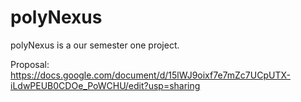 # polyNexus
polyNexus is a our semester one project. 
 
Proposal: https://docs.google.com/document/d/15lWJ9oixf7e7mZc7UCpUTX-iLdwPEUB0CDOe_PoWCHU/edit?usp=sharing


